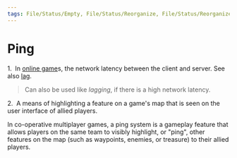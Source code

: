 ```yaml
---
tags: File/Status/Empty, File/Status/Reorganize, File/Status/Reorganize, File/Status/Recategorize, File/Status/Summarize, File/Status/Structuralize
---
```


# Ping





1.  In [online game](https://en.wikipedia.org/wiki/Glossary_of_video_game_terms#online_game)s, the network latency between the client and server. See also [lag](https://en.wikipedia.org/wiki/Glossary_of_video_game_terms#lag).

> Can also be used like _lagging_, if there is a high network latency.

2.  A means of highlighting a feature on a game's map that is seen on the user interface of allied players.


In co-operative multiplayer games, a ping system is a gameplay feature that allows players on the same team to visibly highlight, or "ping", other features on the map (such as waypoints, enemies, or treasure) to their allied players.